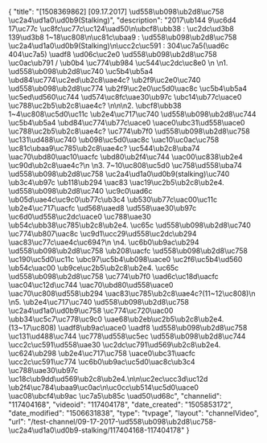 {
    "title": "[1508369862] [09.17.2017] \ud558\ub098\ub2d8\uc758 \uc2a4\ud1a0\ud0b9(Stalking)",
    "description": "2017\ub144 9\uc6d4 17\uc77c \uc8fc\uc77c\uc124\uad50\n\ubcf8\ubb38 : \uc2dc\ud3b8 139\ud3b8 1~18\uc808\n\uc81c\ubaa9 : \ud558\ub098\ub2d8\uc758 \uc2a4\ud1a0\ud0b9(Stalking)\n\ucc2c\uc591 : 304\uc7a5(\uad6c 404\uc7a5) \uadf8 \ud06c\uc2e0 \ud558\ub098\ub2d8\uc758 \uc0ac\ub791 \/ \ub0b4 \uc774\ub984 \uc544\uc2dc\uc8e0 \n \n1.     \ud558\ub098\ub2d8\uc740 \uc5b4\ub5a4 \ubd84\uc774\uc2ed\ub2c8\uae4c? \ub2f9\uc2e0\uc740 \ud558\ub098\ub2d8\uc774 \ub2f9\uc2e0\uc5d0\uac8c \uc5b4\ub5a4 \uc5ed\ud560\uc744 \ud574\uc8fc\uae30\ub97c \ubc14\ub77c\uace0 \uc788\uc2b5\ub2c8\uae4c?  \n\n\n2.    \ubcf8\ubb38 1~4\uc808\uc5d0\uc11c \ub2e4\uc717\uc740 \ud558\ub098\ub2d8\uc744 \uc5b4\ub5a4 \ubd84\uc774\ub77c\uace0 \uace0\ubc31\ud558\uace0 \uc788\uc2b5\ub2c8\uae4c? \uc774\ub7f0 \ud558\ub098\ub2d8\uc758 \uc131\ud488\uc740 \ub098\uc5d0\uac8c \uac10\uc0ac\uc758 \uc81c\ubaa9\uc785\ub2c8\uae4c? \uc544\ub2c8\uba74 \uac70\ubd80\uac10\uacfc \ubd80\ub2f4\uc744 \uac00\uc838\ub2e4 \uc90d\ub2c8\uae4c?\n \n3.    7~10\uc808\uc5d0 \uc758\ud558\uba74 \ud558\ub098\ub2d8\uc758 \uc2a4\ud1a0\ud0b9(stalking)\uc740 \ub3c4\ub97c \ub118\ub294 \uac83 \uac19\uc2b5\ub2c8\ub2e4. \ud558\ub098\ub2d8\uc740 \uc9c0\uad6c \ub05d\uae4c\uc9c0\ub77c\ub3c4 \ub530\ub77c\uac00\uc11c \ub2e4\uc717\uacfc \ud568\uaed8 \ud558\uae30\ub97c \uc6d0\ud558\uc2dc\uace0 \uc788\uae30 \ub54c\ubb38\uc785\ub2c8\ub2e4. \uc65c \ud558\ub098\ub2d8\uc740 \uc774\ub807\uac8c \uc9d1\ucc29\ud558\uc2dc\ub294 \uac83\uc77c\uae4c\uc694?\n \n4.    \uc6b0\ub9ac\ub294 \ud558\ub098\ub2d8\uc758 \ub208\uacfc \ud558\ub098\ub2d8\uc758 \uc190\uc5d0\uc11c \ubc97\uc5b4\ub098\uace0 \uc2f6\uc5b4\ud560 \ub54c\uac00 \ub9ce\uc2b5\ub2c8\ub2e4. \uc65c \ud558\ub098\ub2d8\uc758 \uc774\ub7f0 \uad6c\uc18d\uacfc \uac04\uc12d\uc744 \uac70\ubd80\ud558\uace0 \uac70\uc808\ud558\ub294 \uac83\uc785\ub2c8\uae4c?(11~12\uc808)\n \n5.    \ub2e4\uc717\uc740 \ud558\ub098\ub2d8\uc758 \uc2a4\ud1a0\ud0b9\uc758 \uc774\uc720\uac00 \ubb34\uc5c7\uc778\uc9c0 \uae68\ub2eb\uc2b5\ub2c8\ub2e4.(13~17\uc808) \uadf8\ub9ac\uace0 \uadf8 \ud558\ub098\ub2d8\uc758 \uc131\ud488\uc744 \uc778\ud558\uc5ec \ud558\ub098\ub2d8\uc744 \ucc2c\uc591\ud558\uae30 \uc2dc\uc791\ud569\ub2c8\ub2e4. \uc624\ub298 \ub2e4\uc717\uc758 \uace0\ubc31\uacfc \ucc2c\uc591\uc774 \uc6b0\ub9ac\uc5d0\uac8c\ub3c4 \uc788\uae30\ub97c \uc18c\ub9dd\ud569\ub2c8\ub2e4.\n\n\uc2ec\ucc3d\uc12d \ub2f4\uc784\ubaa9\uc0ac\n\uc0cc\ub514\uc5d0\uace0 \uac08\ubcf4\ub9ac \uc7a5\ub85c \uad50\ud68c",
    "channelid": "117404168",
    "videoid": "117404178",
    "date_created": "1505853172",
    "date_modified": "1506631838",
    "type": "tvpage",
    "layout": "channelVideo",
    "url": "\/test-channel\/09-17-2017-\ud558\ub098\ub2d8\uc758-\uc2a4\ud1a0\ud0b9-stalking\/117404168-117404178"
}